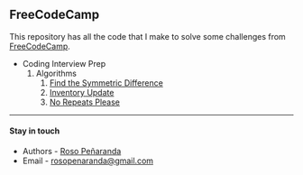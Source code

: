 ## FreeCodeCamp

This repository has all the code that I make to solve some challenges from [FreeCodeCamp](https://www.freecodecamp.org).

- Coding Interview Prep
  1. Algorithms
     1. [Find the Symmetric Difference](https://github.com/RosoPenaranda/freecodecamp/tree/master/Coding-Interview-Prep/Algorithms/Find%20the%20Symmetric%20Difference)
     2. [Inventory Update](https://github.com/RosoPenaranda/freecodecamp/tree/master/Coding-Interview-Prep/Algorithms/Inventory%20Update)
     3. [No Repeats Please](https://github.com/RosoPenaranda/freecodecamp/tree/master/Coding-Interview-Prep/Algorithms/No%20Repeats%20Please)

---

#### Stay in touch

- Authors - [Roso Peñaranda](https://github.com/RosoPenaranda/)
- Email - rosopenaranda@gmail.com
